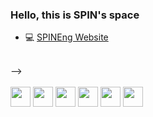 ### Hello, this is SPIN's space

- 💻 <a href="http://spinengenharia.com.br/en">SPINEng Website</a>

<br />
<!--<div>
  <a href="https://github.com/leokportoSpin">
  <img height="180em" src="https://github-readme-stats.vercel.app/api?username=leokportoSpin&show_icons=true&theme=default&include_all_commits=true&count_private=true"/>
  <!--
    <img height="180em" src="https://github-readme-stats.vercel.app/api/top-langs/?username=leokportoSpin&layout=compact&langs_count=7&theme=default"/>
  -->
</div>-->
<div style="display: inline_block"><br />
  <img height="32" width="32" src="https://cdn.jsdelivr.net/gh/devicons/devicon/icons/dotnetcore/dotnetcore-original.svg" />
  <img height="32" width="32" src="https://cdn.jsdelivr.net/gh/devicons/devicon/icons/csharp/csharp-original.svg" />
  <img height="32" width="32" src="https://cdn.jsdelivr.net/gh/devicons/devicon/icons/python/python-original.svg" />
  <img height="32" width="32" src="https://cdn.jsdelivr.net/gh/devicons/devicon/icons/html5/html5-original-wordmark.svg" />
  <img height="32" width="32" src="https://cdn.jsdelivr.net/gh/devicons/devicon/icons/css3/css3-original-wordmark.svg" />
  <img height="32" width="32" src="https://cdn.jsdelivr.net/gh/devicons/devicon/icons/javascript/javascript-original.svg" />  
</div>

